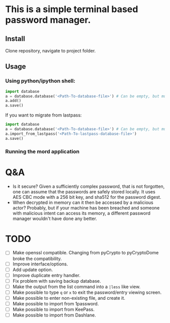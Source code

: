 # This is a simple terminal based password manager. 
## Install
Clone repository, navigate to project folder.

## Usage
### Using python/ipython shell:
```python
import database
a = database.database('<Path-To-database-file>') # Can be empty, but must exist
a.add()
a.save()
```
If you want to migrate from lastpass:

```python
import database
a = database.database('<Path-To-database-file>') # Can be empty, but must exist
a.import_from_lastpass('<Path-To-lastpass-database-file>')
a.save()
```

### Running the mord application

# Q&A

* Is it secure? Given a sufficiently complex password, that is not forgotten, one can assume that the
passwords are safely stored locally. It uses AES CBC mode with a 256 bit key, and sha512 for the
password digest.
* When decrypted in memory can it then be accessed by a malicious actor? Probably, but if your
  machine has been breached and someone with malicious intent can access its memory, a different
  password manager wouldn't have done any better. 


# TODO
- [ ] Make openssl compatible. Changing from pyCrypto to pyCryptoDome broke the compatibility.
- [ ] Improve interface/options.
- [ ] Add update option.
- [ ] Improve duplicate entry handler.
- [ ] Fix problem with saving backup database.
- [ ] Make the output from the list command into a `|less` like view.
- [ ] Make possible to type `q` or `x` to exit the password/entry viewing screen.
- [ ] Make possible to enter non-existing file, and create it.
- [ ] Make possible to import from 1password.
- [ ] Make possible to import from KeePass.
- [ ] Make possible to import from Dashlane.

